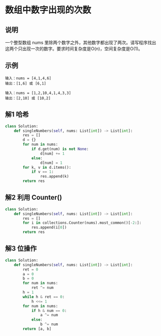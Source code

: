 # 数组中数字出现的次数

## 说明
一个整型数组 nums 里除两个数字之外，其他数字都出现了两次。请写程序找出这两个只出现一次的数字。要求时间复杂度是O(n)，空间复杂度是O(1)。

## 示例
```
输入：nums = [4,1,4,6]
输出：[1,6] 或 [6,1]

输入：nums = [1,2,10,4,1,4,3,3]
输出：[2,10] 或 [10,2]
```

## 解1 哈希
```python
class Solution:
    def singleNumbers(self, nums: List[int]) -> List[int]:
        res = []
        d = {}
        for num in nums:
            if d.get(num) is not None:
                d[num] += 1
            else:
                d[num] = 1
        for k, v in d.items():
            if v == 1:
                res.append(k)
        return res
```

## 解2 利用 Counter()
```python
class Solution:
    def singleNumbers(self, nums: List[int]) -> List[int]:
        res = []
        for i in collections.Counter(nums).most_common()[-2:]:
            res.append(i[0])
        return res
```

## 解3 位操作
```python
class Solution:
    def singleNumbers(self, nums: List[int]) -> List[int]:
        ret = 0
        a = 0
        b = 0
        for num in nums:
            ret ^= num
        h = 1
        while h & ret == 0:
            h <<= 1
        for num in nums:
            if h & num == 0:
                a ^= num
            else:
                b ^= num
        return [a, b]
```
